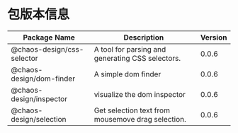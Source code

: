 # 包版本信息

| Package Name | Description | Version    |
|--------------|------------|------------|
| @chaos-design/css-selector | A tool for parsing and generating CSS selectors. | 0.0.6 |
| @chaos-design/dom-finder | A simple dom finder | 0.0.6 |
| @chaos-design/inspector | visualize the dom inspector | 0.0.6 |
| @chaos-design/selection | Get selection text from mousemove drag selection. | 0.0.6 |
